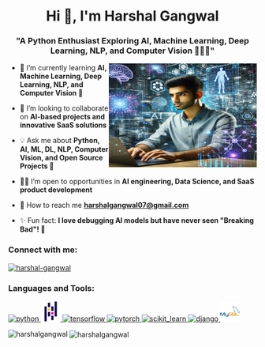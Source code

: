 <h1 align="center">Hi 👋, I'm Harshal Gangwal</h1>
<h3 align="center">"A Python Enthusiast Exploring AI, Machine Learning, Deep Learning, NLP, and Computer Vision 🌟🤖🚀"</h3>
<p> <img src="https://github.com/harshalgangwal/harshalgangwal/blob/main/AI.webp" align="right" alt="Coding" width="300" height="210"/> </p>

- 🌟 I’m currently learning **AI, Machine Learning, Deep Learning, NLP, and Computer Vision 🤖**

- 🤝 I’m looking to collaborate on **AI-based projects and innovative SaaS solutions**

- 💡 Ask me about **Python, AI, ML, DL, NLP, Computer Vision, and Open Source Projects 🌟**

- 👨‍💻 I’m open to opportunities in **AI engineering, Data Science, and SaaS product development**

- 📧 How to reach me **harshalgangwal07@gmail.com**

- ✨ Fun fact: **I love debugging AI models but have never seen "Breaking Bad"! 🚀**

<h3 align="left">Connect with me:</h3>
<p align="left">
<a href="https://linkedin.com/in/harshal-gangwal-03b446234/" target="blank"><img align="center" src="https://raw.githubusercontent.com/rahuldkjain/github-profile-readme-generator/master/src/images/icons/Social/linked-in-alt.svg" alt="harshal-gangwal" height="30" width="40" /></a>
</p>

<h3 align="left">Languages and Tools:</h3>
<p align="left">  
<a href="https://www.python.org" target="_blank" rel="noreferrer"> <img src="https://user-images.githubusercontent.com/74038190/212257472-08e52665-c503-4bd9-aa20-f5a4dae769b5.gif" alt="python" width="40" height="40"/> </a>
<a href="https://pandas.pydata.org/" target="_blank" rel="noreferrer"> <img src="https://raw.githubusercontent.com/devicons/devicon/2ae2a900d2f041da66e950e4d48052658d850630/icons/pandas/pandas-original.svg" alt="pandas" width="40" height="40"/> </a>
<a href="https://www.tensorflow.org" target="_blank" rel="noreferrer"> <img src="https://www.vectorlogo.zone/logos/tensorflow/tensorflow-icon.svg" alt="tensorflow" width="40" height="40"/> </a>
<a href="https://pytorch.org/" target="_blank" rel="noreferrer"> <img src="https://www.vectorlogo.zone/logos/pytorch/pytorch-icon.svg" alt="pytorch" width="40" height="40"/> </a>
<a href="https://scikit-learn.org/" target="_blank" rel="noreferrer"> <img src="https://upload.wikimedia.org/wikipedia/commons/0/05/Scikit_learn_logo_small.svg" alt="scikit_learn" width="40" height="40"/> </a>
<a href="https://www.djangoproject.com/" target="_blank" rel="noreferrer"> <img src="https://cdn.worldvectorlogo.com/logos/django.svg" alt="django" width="40" height="40"/> </a>
<a href="https://www.mysql.com/" target="_blank" rel="noreferrer"> <img src="https://raw.githubusercontent.com/devicons/devicon/master/icons/mysql/mysql-original-wordmark.svg" alt="mysql" width="40" height="40"/> </a>
</p>

<p><img align="left" src="https://github-readme-stats.vercel.app/api/top-langs?username=harshalgangwal&show_icons=true&locale=en&layout=compact" alt="harshalgangwal" /></p>

<p>&nbsp;<img align="center" src="https://github-readme-stats.vercel.app/api?username=harshalgangwal&show_icons=true&locale=en" alt="harshalgangwal" /></p>
